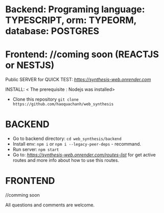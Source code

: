 # Backend: Programing language: TYPESCRIPT, orm: TYPEORM, database: POSTGRES

# Frontend: //coming soon (REACTJS or NESTJS)

Public SERVER for QUICK TEST: _https://synthesis-web.onrender.com_

INSTALL: < The prerequisite : Nodejs was installed>

- Clone this repository `git clone https://github.com/haoquachanh/web_synthesis`

# BACKEND

- Go to backend directory: `cd web_synthesis/backend`
- Install env: `npm i` or `npm i --legacy-peer-deps` - recommand.
- Run server: `npm start`
- Go to: _https://synthesis-web.onrender.com/routes-list_ for get active routes and more info about how to use this routes.

# FRONTEND

//comming soon

All questions and comments are welcome.
